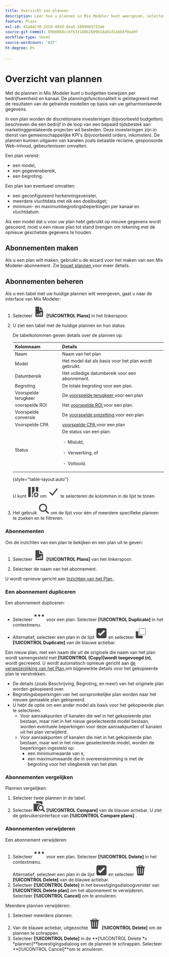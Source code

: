 ```yaml
---
title: Overzicht van plannen
description: Leer hoe u plannen in Mix Modeler kunt weergeven, selecteren en uitvoeren.
feature: Plans
exl-id: 45a8dc30-3259-493d-8ea5-1899903733a6
source-git-commit: 09b0868cc6f631188b2609b1da81d1a6b6f0aa9f
workflow-type: tm+mt
source-wordcount: '637'
ht-degree: 0%

---
```


# Overzicht van plannen

Met de plannen in Mix Modeler kunt u budgetten toewijzen per bedrijfseenheid en kanaal. De planningsfunctionaliteit is geïntegreerd met de resultaten van de getrainde modellen op basis van uw geharmoniseerde gegevens.

In een plan worden de discretionaire investeringen (bijvoorbeeld budgetten) beschreven die een bedrijf in de loop van een bepaald tijdsbestek aan marketinggerelateerde projecten wil besteden. Deze investeringen zijn in dienst van gemeenschappelijke KPI&#39;s (bijvoorbeeld orders, inkomsten). De plannen kunnen uitgaven van kanalen zoals betaalde reclame, gesponsorde Web-inhoud, gebeurtenissen omvatten.

Een plan vereist:

- een model,
- een gegevensbereik,
- een begroting.

Een plan kan eventueel omvatten:

- een geconfigureerd herkenningsvenster,
- meerdere vluchtdata met elk een doelbudget;
- minimum- en maximumbegrotingsbeperkingen per kanaal en vluchtdatum.

Als een model dat u voor uw plan hebt gebruikt op nieuwe gegevens wordt gescoord, moet u een nieuw plan tot stand brengen om rekening met de opnieuw geschetste gegevens te houden.


## Abonnementen maken

Als u een plan wilt maken, gebruikt u de wizard voor het maken van een Mix Modeler-abonnement. Zie [ bouwt plannen ](build.md) voor meer details.


## Abonnementen beheren

Als u een tabel met uw huidige plannen wilt weergeven, gaat u naar de interface van Mix Modeler:

1. Selecteer ![](/help/assets/icons/FileChart.svg) **[!UICONTROL Plans]** in het linkerspoor.

1. U ziet een tabel met de huidige plannen en hun status.

   De tabelkolommen geven details over de plannen op.

   | Kolomnaam | Details |
   |---|---|
   | Naam | Naam van het plan |
   | Model | Het model dat als basis voor het plan wordt gebruikt. |
   | Datumbereik | Het volledige datumbereik voor een abonnement. |
   | Begroting | De totale begroting voor een plan. |
   | Voorspelde terugkeer | De [ voorspelde terugkeer ](/help/main-guide/glossary.md) voor een plan |
   | voorspelde ROI | Het [ voorspelde ROI ](/help/main-guide/glossary.md) voor een plan. |
   | Voorspelde conversie | De [ voorspelde omzetting ](/help/main-guide/glossary.md) voor een plan |
   | Voorspelde CPA | [ voorspelde CPA ](/help/main-guide/glossary.md) voor een plan |
   | Status | De status van een plan: <p><span style="color:red"> ・</span> Mislukt, <p><span style="color:blue"> ・</span> Verwerking, of <p><span style="color:green"> ・</span> Voltooid. |

   {style="table-layout:auto"}

   U kunt ![ gebruiken ColumnSetting ](/help/assets/icons/ColumnSetting.svg) om ![ Vinkje ](/help/assets/icons/Checkmark.svg) te selecteren de kolommen in de lijst te tonen.

1. Het gebruik ![ Onderzoek ](/help/assets/icons/Search.svg) om de lijst voor één of meerdere specifieke plannen te zoeken en te filtreren.

### Abonnementen

Om de inzichten van een plan te bekijken en een plan uit te geven:

1. Selecteer ![ PLan ](/help/assets/icons/FileChart.svg) **[!UICONTROL Plans]** van het linkerspoor.

1. Selecteer de naam van het abonnement.

U wordt opnieuw gericht aan [ Inzichten van het Plan ](insights.md).


### Een abonnement dupliceren

Een abonnement dupliceren:

- Selecteer ![ Meer ](/help/assets/icons/More.svg) voor een plan. Selecteer **[!UICONTROL Duplicate]** in het contextmenu.
- Alternatief, selecteer een plan in de lijst ![ SelectBox ](/help/assets/icons/SelectBox.svg) en selecteer ![ Exemplaar ](/help/assets/icons/Copy.svg) **[!UICONTROL Duplicate]** van de blauwe actiebar.

Een nieuw plan, met een naam die uit de originele die naam van het plan wordt samengesteld met **[!UICONTROL (Copy)]wordt toegevoegd (_n_)**, wordt gecreeerd. U wordt automatisch opnieuw gericht aan [ de verwezenlijking van het Plan ](build.md) om bijgewerkte details voor het gekopieerde plan te verstrekken.

- De details (zoals Beschrijving, Begroting, en meer) van het originele plan worden gekopieerd over.
- Begrotingsbeperkingen van het oorspronkelijke plan worden naar het nieuwe gemaakte plan gekopieerd.
- U hebt de optie om een ander model als basis voor het gekopieerde plan te selecteren.
   - Voor aanraakpunten of kanalen die wel in het gekopieerde plan bestaan, maar niet in het nieuw geselecteerde model bestaan, worden eventuele beperkingen voor deze aanraakpunten of kanalen uit het plan verwijderd.
   - Voor aanraakpunten of kanalen die niet in het gekopieerde plan bestaan, maar wel in het nieuw geselecteerde model, worden de beperkingen ingesteld op:
      - een minimumwaarde van `0`,
      - een maximumwaarde die in overeenstemming is met de begroting voor het vliegbereik van het plan.



### Abonnementen vergelijken

Plannen vergelijken:

1. Selecteer twee plannen in de tabel.
1. Selecteer ![ vergelijken ](/help/assets/icons/Compare.svg) **[!UICONTROL Compare]** van de blauwe actiebar. U ziet de gebruikersinterface van **[!UICONTROL Compare plans]** .


### Abonnementen verwijderen

Een abonnement verwijderen:

1. Selecteer ![ Meer ](/help/assets/icons/More.svg) voor een plan. Selecteer **[!UICONTROL Delete]** in het contextmenu. <br/> Alternatief, selecteer een plan in de lijst ![ SelectBox ](/help/assets/icons/SelectBox.svg) en selecteer ![ Schrapping ](/help/assets/icons/Delete.svg) **[!UICONTROL Delete]** van de blauwe actiebar.
1. Selecteer **[!UICONTROL Delete]** in het bevestigingsdialoogvenster van **[!UICONTROL Delete plan]** om het abonnement te verwijderen. Selecteer **[!UICONTROL Cancel]** om te annuleren.

Meerdere plannen verwijderen:

1. Selecteer meerdere plannen.
1. Van de blauwe actiebar, uitgezochte ![ Schrapping ](/help/assets/icons/Delete.svg) **[!UICONTROL Delete]** om de plannen te schrappen.
1. Selecteer **[!UICONTROL Delete]** in de **[!UICONTROL Delete *x *plannen]**bevestigingsdialoog om de plannen te schrappen. Selecteer **[!UICONTROL Cancel]**om te annuleren.


